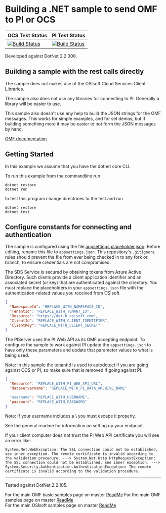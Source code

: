 # Building a .NET sample to send OMF to PI or OCS

| OCS Test Status                                                                                                                                                                                                                                               | PI Test Status                                                                                                                                                                                                                                                      |
| ------------------------------------------------------------------------------------------------------------------------------------------------------------------------------------------------------------------------------------------------------------- | ------------------------------------------------------------------------------------------------------------------------------------------------------------------------------------------------------------------------------------------------------------------- |
| [![Build Status](https://dev.azure.com/osieng/engineering/_apis/build/status/product-readiness/OMF/osisoft.sample-omf-basic_api-dotnet?repoName=osisoft%2Fsample-omf-basic_api-dotnet&branchName=master&jobName=Tests_OCS)](https://dev.azure.com/osieng/engineering/_build/latest?definitionId=2634&repoName=osisoft%2Fsample-omf-basic_api-dotnet&branchName=master) | [![Build Status](https://dev.azure.com/osieng/engineering/_apis/build/status/product-readiness/OMF/osisoft.sample-omf-basic_api-dotnet?repoName=osisoft%2Fsample-omf-basic_api-dotnet&branchName=master&jobName=Tests_OnPrem)](https://dev.azure.com/osieng/engineering/_build/latest?definitionId=2634&repoName=osisoft%2Fsample-omf-basic_api-dotnet&branchName=master) |

Developed against DotNet 2.2.300.

## Building a sample with the rest calls directly

The sample does not makes use of the OSIsoft Cloud Services Client Libraries.

The sample also does not use any libraries for connecting to PI. Generally a library will be easier to use.

This sample also doesn't use any help to build the JSON strings for the OMF messages. This works for simple examples, and for set demos, but if building something more it may be easier to not form the JSON messages by hand.

[OMF documentation](https://omf-docs.osisoft.com/)

## Getting Started

In this example we assume that you have the dotnet core CLI.

To run this example from the commandline run

```shell
dotnet restore
dotnet run
```

to test this program change directories to the test and run

```shell
dotnet restore
dotnet test
```

## Configure constants for connecting and authentication

The sample is configured using the file [appsettings.placeholder.json](OMF_API/appsettings.placeholder.json). Before editing, rename this file to `appsettings.json`. This repository's `.gitignore` rules should prevent the file from ever being checked in to any fork or branch, to ensure credentials are not compromised.

The SDS Service is secured by obtaining tokens from Azure Active Directory. Such clients provide a client application identifier and an associated secret (or key) that are authenticated against the directory. You must replace the placeholders in your `appsettings.json` file with the authentication-related values you received from OSIsoft.

```json
{
  "NamespaceId": "REPLACE_WITH_NAMESPACE_ID",
  "TenantId": "REPLACE_WITH_TENANT_ID",
  "Resource": "https://dat-b.osisoft.com",
  "ClientId": "REPLACE_WITH_CLIENT_IDENTIFIER",
  "ClientKey": "REPLACE_WITH_CLIENT_SECRET"
}
```

The PIServer uses the PI Web API as its OMF accepting endpoint. To configure the sample to work against PI update the `appsettings.json` to have only these parameters and update that parameter values to what is being used.

Note: In this sample the tenantId is used to autodetect if you are going against OCS or PI, so make sure that is removed if going against PI.

```json
{
  "Resource": "REPLACE_WITH_PI_WEB_API_URL",
  "dataservername": "REPLACE_WITH_PI_DATA_ARCHIVE_NAME"

  "username": "REPLACE_WITH_USERNAME",
  "password": "REPLACE_WITH_PASSWORD"
}
```

Note: If your username includes a \ you must escape it properly.

See the general readme for information on setting up your endpoint.

If your client computer does not trust the PI Web API certificate you will see an error like:

```shell
System.Net.WebException: The SSL connection could not be established, see inner exception. The remote certificate is invalid according to the validation procedure. ---> System.Net.Http.HttpRequestException: The SSL connection could not be established, see inner exception. ---> System.Security.Authentication.AuthenticationException: The remote certificate is invalid according to the validation procedure.
```

---

Tested against DotNet 2.2.105.

For the main OMF basic samples page on master [ReadMe](https://github.com/osisoft/OSI-Samples-OMF/blob/master/docs/OMF_BASIC_README.md)
For the main OMF samples page on master [ReadMe](https://github.com/osisoft/OSI-Samples-OMF)  
For the main OSIsoft samples page on master [ReadMe](https://github.com/osisoft/OSI-Samples)
